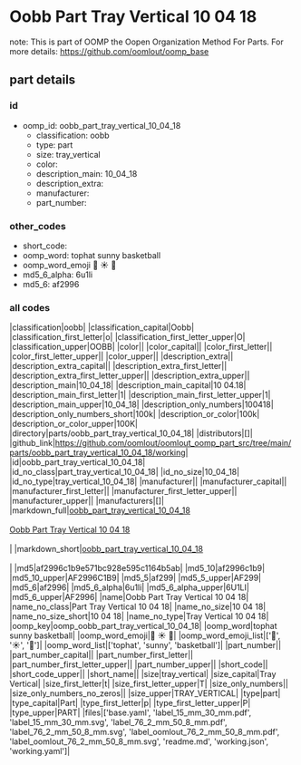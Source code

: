 # Oobb Part Tray Vertical 10 04 18  

note: This is part of OOMP the Oopen Organization Method For Parts. For more details: https://github.com/oomlout/oomp_base

##  part details





### id
* oomp_id: oobb_part_tray_vertical_10_04_18
  * classification: oobb
  * type: part
  * size: tray_vertical
  * color: 
  * description_main: 10_04_18
  * description_extra: 
  * manufacturer: 
  * part_number: 

### other_codes
* short_code: 
* oomp_word: tophat sunny basketball
* oomp_word_emoji :tophat: :sunny: :basketball:
* md5_6_alpha: 6u1li
* md5_6: af2996

### all codes 
|classification|oobb|
|classification_capital|Oobb|
|classification_first_letter|o|
|classification_first_letter_upper|O|
|classification_upper|OOBB|
|color||
|color_capital||
|color_first_letter||
|color_first_letter_upper||
|color_upper||
|description_extra||
|description_extra_capital||
|description_extra_first_letter||
|description_extra_first_letter_upper||
|description_extra_upper||
|description_main|10_04_18|
|description_main_capital|10 04.18|
|description_main_first_letter|1|
|description_main_first_letter_upper|1|
|description_main_upper|10_04_18|
|description_only_numbers|100418|
|description_only_numbers_short|100k|
|description_or_color|100k|
|description_or_color_upper|100K|
|directory|parts/oobb_part_tray_vertical_10_04_18|
|distributors|[]|
|github_link|https://github.com/oomlout/oomlout_oomp_part_src/tree/main/parts/oobb_part_tray_vertical_10_04_18/working|
|id|oobb_part_tray_vertical_10_04_18|
|id_no_class|part_tray_vertical_10_04_18|
|id_no_size|10_04_18|
|id_no_type|tray_vertical_10_04_18|
|manufacturer||
|manufacturer_capital||
|manufacturer_first_letter||
|manufacturer_first_letter_upper||
|manufacturer_upper||
|manufacturers|[]|
|markdown_full|[oobb_part_tray_vertical_10_04_18](https://github.com/oomlout/oomlout_oomp_part_src/tree/main/parts/oobb_part_tray_vertical_10_04_18/working)<br>[](https://github.com/oomlout/oomlout_oomp_part_src/tree/main/parts/oobb_part_tray_vertical_10_04_18/working)<br>[Oobb Part Tray Vertical 10 04 18](https://github.com/oomlout/oomlout_oomp_part_src/tree/main/parts/oobb_part_tray_vertical_10_04_18/working)<br><br>|
|markdown_short|[oobb_part_tray_vertical_10_04_18](https://github.com/oomlout/oomlout_oomp_part_src/tree/main/parts/oobb_part_tray_vertical_10_04_18/working)<br><br>|
|md5|af2996c1b9e571bc928e595c1164b5ab|
|md5_10|af2996c1b9|
|md5_10_upper|AF2996C1B9|
|md5_5|af299|
|md5_5_upper|AF299|
|md5_6|af2996|
|md5_6_alpha|6u1li|
|md5_6_alpha_upper|6U1LI|
|md5_6_upper|AF2996|
|name|Oobb Part Tray Vertical 10 04 18|
|name_no_class|Part Tray Vertical 10 04 18|
|name_no_size|10 04 18|
|name_no_size_short|10 04 18|
|name_no_type|Tray Vertical 10 04 18|
|oomp_key|oomp_oobb_part_tray_vertical_10_04_18|
|oomp_word|tophat sunny basketball|
|oomp_word_emoji|:tophat: :sunny: :basketball:|
|oomp_word_emoji_list|[':tophat:', ':sunny:', ':basketball:']|
|oomp_word_list|['tophat', 'sunny', 'basketball']|
|part_number||
|part_number_capital||
|part_number_first_letter||
|part_number_first_letter_upper||
|part_number_upper||
|short_code||
|short_code_upper||
|short_name||
|size|tray_vertical|
|size_capital|Tray Vertical|
|size_first_letter|t|
|size_first_letter_upper|T|
|size_only_numbers||
|size_only_numbers_no_zeros||
|size_upper|TRAY_VERTICAL|
|type|part|
|type_capital|Part|
|type_first_letter|p|
|type_first_letter_upper|P|
|type_upper|PART|
|files|['base.yaml', 'label_15_mm_30_mm.pdf', 'label_15_mm_30_mm.svg', 'label_76_2_mm_50_8_mm.pdf', 'label_76_2_mm_50_8_mm.svg', 'label_oomlout_76_2_mm_50_8_mm.pdf', 'label_oomlout_76_2_mm_50_8_mm.svg', 'readme.md', 'working.json', 'working.yaml']|
